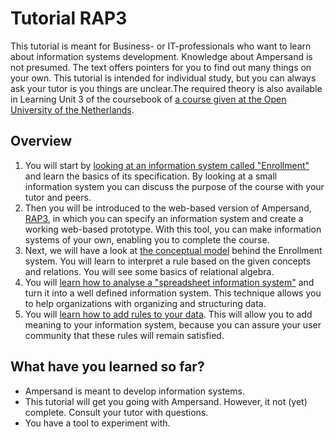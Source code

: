 # Tutorial RAP3

This tutorial is meant for Business- or IT-professionals who want to learn about information systems development. Knowledge about Ampersand is not presumed. The text offers pointers for you to find out many things on your own. This tutorial is intended for individual study, but you can always ask your tutor is you things are unclear.The required theory is also available in Learning Unit 3 of the coursebook of [a course given at the Open University of the Netherlands](https://www.ou.nl/-/IM0403_Rule-Based-Design).

## Overview

1. You will start by [looking at an information system called "Enrollment"](example-system-enrollment.md) and learn the basics of its specification. By looking at a small information system you can discuss the purpose of the course with your tutor and peers.
2. Then you will be introduced to the web-based version of Ampersand, [RAP3](your-tool-rap3.md), in which you can specify an information system and create a working web-based prototype. With this tool, you can make information systems of your own, enabling you to complete the course.
3. Next, we will have a look at [the conceptual model](conceptual-model-enrollment.md) behind the Enrollment system. You will learn to interpret a rule based on the given concepts and relations. You will see some basics of relational algebra. 
4. You will [learn how to analyse a "spreadsheet information system"](https://github.com/ampersandtarski/documentation/tree/662a3e7bdf67bf950cfc029e4c51efc919c0bf53/tutorial/data-in-spreadsheets.md) and turn it into a well defined information system. This technique allows you to help organizations with organizing and structuring data.
5. You will [learn how to add rules to your data](https://github.com/ampersandtarski/documentation/tree/662a3e7bdf67bf950cfc029e4c51efc919c0bf53/tutorial/rules/intro_rules.md). This will allow you to add meaning to your information system, because you can assure your user community that these rules will remain satisfied.

## What have you learned so far?

* Ampersand is meant to develop information systems.
* This tutorial will get you going with Ampersand. However, it not \(yet\) complete. Consult your tutor with questions.
* You have a tool to experiment with.

